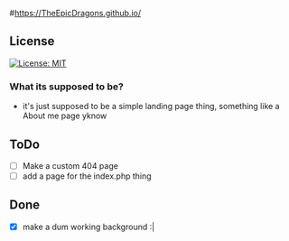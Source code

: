 
#https://TheEpicDragons.github.io/
## License
[![License: MIT](https://img.shields.io/badge/License-MIT-yellow.svg)](https://opensource.org/licenses/MIT)
### What its supposed to be?
- it's just supposed to be a simple landing page thing, something like a About me page yknow
## ToDo
- [ ] Make a custom 404 page
- [ ] add a page for the index.php thing
## Done
- [x] make a dum working background :|


